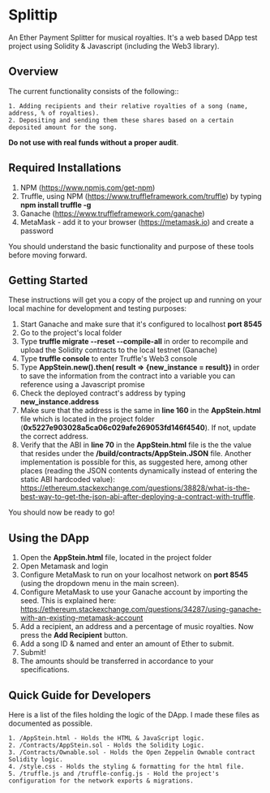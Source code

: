 # Splittip

An Ether Payment Splitter for musical royalties. It's a web based DApp test project using Solidity & Javascript (including the Web3 library).



## Overview
The current functionality consists of the following::
```
1. Adding recipients and their relative royalties of a song (name, address, % of royalties).
2. Depositing and sending them these shares based on a certain deposited amount for the song.
```
**Do not use with real funds without a proper audit**.

## Required Installations
1. NPM (https://www.npmjs.com/get-npm)
2. Truffle, using NPM (https://www.truffleframework.com/truffle) by typing **npm install truffle -g**
3. Ganache (https://www.truffleframework.com/ganache)
4. MetaMask - add it to your browser (https://metamask.io) and create a password

You should understand the basic functionality and purpose of these tools before moving forward.

## Getting Started 
These instructions will get you a copy of the project up and running on your local machine for development and testing purposes:

1. Start Ganache and make sure that it's configured to localhost **port 8545**
2. Go to the project's local folder
3. Type **truffle migrate --reset --compile-all** in order to recompile and upload the Solidity contracts to the local testnet (Ganache)
4. Type **truffle console** to enter Truffle's Web3 console
5. Type **AppStein.new().then( result => {new_instance = result})** in order to save the information from the contract into a variable you can reference using a Javascript promise
6. Check the deployed contract's address by typing **new_instance.address**
7. Make sure that the address is the same in **line 160** in the **AppStein.html** file which is located in the project folder (**0x5227e903028a5ca06c029afe269053fd146f4540**). 
   If not, update the correct address.
8. Verify that the ABI in **line 70** in the **AppStein.html** file is the the value that resides under the **/build/contracts/AppStein.JSON** file. Another implementation is 
   possible for this, as suggested here, among other places (reading the JSON contents dynamically instead of entering the static ABI hardcoded value): 
   https://ethereum.stackexchange.com/questions/38828/what-is-the-best-way-to-get-the-json-abi-after-deploying-a-contract-with-truffle.

You should now be ready to go!

## Using the DApp
1. Open the **AppStein.html** file, located in the project folder
2. Open Metamask and login
3. Configure MetaMask to run on your localhost network on **port 8545** (using the dropdown menu in the main screen).
4. Configure MetaMask to use your Ganache account by importing the seed.
   This is explained here: https://ethereum.stackexchange.com/questions/34287/using-ganache-with-an-existing-metamask-account
5. Add a recipient, an address and a percentage of music royalties. Now press the **Add Recipient** button.
6. Add a song ID & named and enter an amount of Ether to submit.
7. Submit!
8. The amounts should be transferred in accordance to your specifications.

## Quick Guide for Developers
Here is a list of the files holding the logic of the DApp. I made these files as documented as possible.
```
1. /AppStein.html - Holds the HTML & JavaScript logic.
2. /Contracts/AppStein.sol - Holds the Solidity Logic.
3. /Contracts/Ownable.sol - Holds the Open Zeppelin Ownable contract Solidity logic. 
4. /style.css - Holds the styling & formatting for the html file.
5. /truffle.js and /truffle-config.js - Hold the project's configuration for the network exports & migrations.
```


